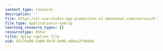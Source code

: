 ```yaml
---
content_type: resource
description: ''
file: https://ol-ocw-studio-app-production.s3.amazonaws.com/courses/6-189-multicore-programming-primer-january-iap-2007/55c79a905a805bf83e06e86aa2f9eb6b_V1BIvbUlhgU.srt
file_type: application/x-subrip
learning_resource_types: []
resourcetype: Other
title: 3play caption file
uid: 55c79a90-5a80-5bf8-3e06-e86aa2f9eb6b
---
```

